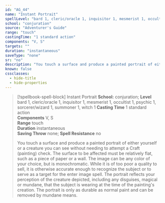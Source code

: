 ```yaml
---
id: "AG_44"
name: "Instant Portrait"
spellLevel: "bard 1, cleric/oracle 1, inquisitor 1, mesmerist 1, occultist 1, psychic 1, sorcerer/wizard 1, summoner 1, witch 1"
school: "conjuration"
source: "Adventurer's Guide"
range: "touch"
castingTime: "1 standard action"
components: "V, S"
targets: ""
duration: "instantaneous"
saveType: "none"
sr: "no"
description: "You touch a surface and produce a painted portrait of either yourself or a creature you can see without needing to attempt a Craft (painting) check. The surface to be affected must be relatively flat, such as a piece of paper or a wall. The image can be any color of your choice, but is monochromatic. While it is of too poor a quality to sell, it is otherwise accurate enough to recognize the subject or to serve as a target for the enter image spell. The portrait reflects your perception of the creature depicted, including any disguises, magical or mundane, that the subject is wearing at the time of the painting's creation. The portrait is only as durable as normal paint and can be removed by mundane means."
known: false
cssclasses:
  - hide-title
  - hide-properties
---
```


> [!spellbook-spell-block] Instant Portrait
> **School:** conjuration; **Level** bard 1, cleric/oracle 1, inquisitor 1, mesmerist 1, occultist 1, psychic 1, sorcerer/wizard 1, summoner 1, witch 1
> **Casting Time** 1 standard action  
> **Components** V, S  
> **Range** touch  
> **Duration** instantaneous  
> **Saving Throw** none; **Spell Resistance** no
> 
> You touch a surface and produce a painted portrait of either yourself or a creature you can see without needing to attempt a Craft (painting) check. The surface to be affected must be relatively flat, such as a piece of paper or a wall. The image can be any color of your choice, but is monochromatic. While it is of too poor a quality to sell, it is otherwise accurate enough to recognize the subject or to serve as a target for the enter image spell. The portrait reflects your perception of the creature depicted, including any disguises, magical or mundane, that the subject is wearing at the time of the painting's creation. The portrait is only as durable as normal paint and can be removed by mundane means.